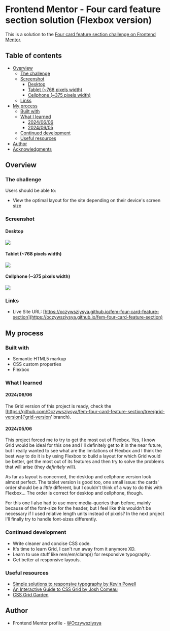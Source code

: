 # Frontend Mentor - Four card feature section solution (Flexbox version)

This is a solution to the [Four card feature section challenge on Frontend Mentor](https://www.frontendmentor.io/challenges/four-card-feature-section-weK1eFYK).
## Table of contents

- [Overview](#overview)
  - [The challenge](#the-challenge)
  - [Screenshot](#screenshot)
    - [Desktop](#desktop)
    - [Tablet (~768 pixels width)](#tablet-768-pixels-width)
    - [Cellphone (~375 pixels width)](#cellphone-375-pixels-width)
  - [Links](#links)
- [My process](#my-process)
  - [Built with](#built-with)
  - [What I learned](#what-i-learned)
    - [2024/06/06](#20240606)
    - [2024/06/05](#20240605)
  - [Continued development](#continued-development)
  - [Useful resources](#useful-resources)
- [Author](#author)
- [Acknowledgments](#acknowledgments)

## Overview

### The challenge

Users should be able to:

- View the optimal layout for the site depending on their device's screen size

### Screenshot

#### Desktop
![](./screenshots/screenshot-desktop.png)

#### Tablet (~768 pixels width)
![](./screenshots/screenshot-tablet.png)

#### Cellphone (~375 pixels width)
![](./screenshots/screenshot-cellphone.png)

### Links

- Live Site URL: [https://oczywsziysya.github.io/fem-four-card-feature-section](https://oczywsziysya.github.io/fem-four-card-feature-section)

## My process

### Built with

- Semantic HTML5 markup
- CSS custom properties
- Flexbox

### What I learned

#### 2024/06/06
The Grid version of this project is ready, check the [https://github.com/Oczywsziysya/fem-four-card-feature-section/tree/grid-version]('grid-version' branch).

#### 2024/05/06

This project forced me to try to get the most out of Flexbox. Yes, I know Grid would be ideal for this one and I'll definitely get to it in the near future, but I really wanted to see what are the limitations of Flexbox and I think the best way to do it is by using Flexbox to build a layout for which Grid would be better, get the most out of its features and then try to solve the problems that will arise (they *definitely* will).

As far as layout is concerned, the desktop and cellphone version look almost perfect. The tablet version is good too, one small issue: the cards' order should be a *little* different, but I couldn't think of a way to do this with Flexbox... The order is correct for desktop and cellphone, though.

For this one I also had to use more media-queries than before, mainly because of the font-size for the header, but I feel like this wouldn't be necessary if I used relative length units instead of pixels? In the next project I'll finally try to handle font-sizes differently.

### Continued development

* Write cleaner and concise CSS code.
* It's time to learn Grid, I can't run away from it anymore XD.
* Learn to use stuff like rem/em/clamp() for responsive typography.
* Get better at responsive layouts.

### Useful resources

- [Simple solutions to responsive typography by Kevin Powell](https://www.youtube.com/watch?v=wARbgs5Fmuw&ab_channel=KevinPowell)
- [An Interactive Guide to CSS Grid by Josh Comeau](https://www.joshwcomeau.com/css/interactive-guide-to-grid/)
- [CSS Grid Garden](https://cssgridgarden.com/)

## Author

- Frontend Mentor profile - [@Oczywsziysya](https://www.frontendmentor.io/profile/Oczywsziysya)
